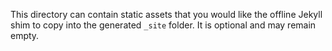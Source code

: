 This directory can contain static assets that you would like the offline
Jekyll shim to copy into the generated `_site` folder. It is optional and
may remain empty.
